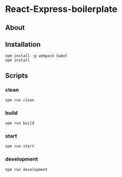 # React-Express-boilerplate

## About
  
## Installation
```
npm install -g webpack babel
npm install
```
  
## Scripts

### clean
```bash
npm run clean
```
### build
```bash
npm run build
```
### start
```bash
npm run start
```
### development
```bash
npm run development
```
